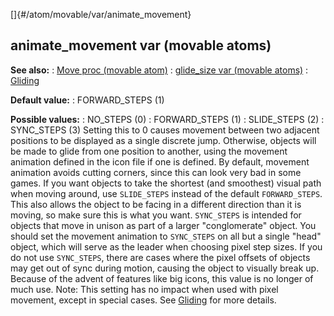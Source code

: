 []{#/atom/movable/var/animate_movement}
## animate_movement var (movable atoms)
**See also:**
:   [Move proc (movable atom)](#/atom/movable/proc/Move)
:   [glide_size var (movable atoms)](#/atom/movable/var/glide_size)
:   [Gliding](#/%7Bnotes%7D/gliding)
<!-- -->
**Default value:**
:   FORWARD_STEPS (1)
<!-- -->
**Possible values:**
:   NO_STEPS (0)
:   FORWARD_STEPS (1)
:   SLIDE_STEPS (2)
:   SYNC_STEPS (3)
Setting this to 0 causes movement between two adjacent positions to be
displayed as a single discrete jump. Otherwise, objects will be made to
glide from one position to another, using the movement animation defined
in the icon file if one is defined.
By default, movement animation avoids cutting corners, since this can
look very bad in some games. If you want objects to take the shortest
(and smoothest) visual path when moving around, use `SLIDE_STEPS`
instead of the default `FORWARD_STEPS`. This also allows the object to
be facing in a different direction than it is moving, so make sure this
is what you want.
`SYNC_STEPS` is intended for objects that move in unison as part of a
larger \"conglomerate\" object. You should set the movement animation to
`SYNC_STEPS` on all but a single \"head\" object, which will serve as
the leader when choosing pixel step sizes. If you do not use
`SYNC_STEPS`, there are cases where the pixel offsets of objects may get
out of sync during motion, causing the object to visually break up.
Because of the advent of features like big icons, this value is no
longer of much use.
Note: This setting has no impact when used with pixel movement, except
in special cases. See [Gliding](#/%7Bnotes%7D/gliding) for more details.